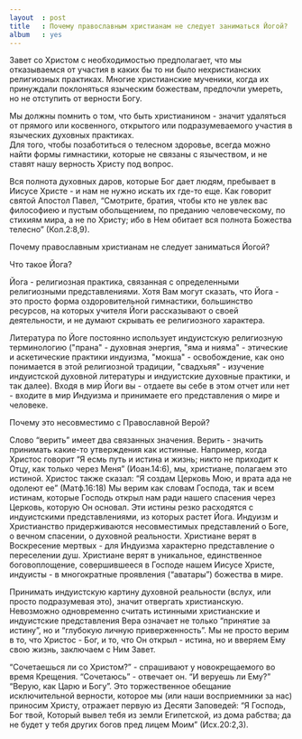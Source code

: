 ```yaml
---
layout  : post
title   : Почему православным христианам не следует заниматься Йогой?
album   : yes
---
```

Завет со Христом с необходимостью предполагает, что мы отказываемся от участия в каких бы то ни было нехристианских религиозных практиках. Многие христианские мученики, когда их принуждали поклоняться языческим божествам, предпочли умереть, но не отступить от верности Богу.

Мы должны помнить о том, что быть христианином - значит удаляться от прямого или косвенного, открытого или подразумеваемого участия в языческих духовных практиках.  
Для того, чтобы позаботиться о телесном здоровье, всегда можно найти формы гимнастики, которые не связаны с язычеством, и не ставят нашу верность Христу под вопрос. 

Вся полнота духовных даров, которые Бог дает людям, пребывает в Иисусе Христе - и нам не нужно искать их где-то еще. Как говорит святой Апостол Павел, “Смотрите, братия, чтобы кто не увлек вас философиею и пустым обольщением, по преданию человеческому, по стихиям мира, а не по Христу; ибо в Нем обитает вся полнота Божества телесно” (Кол.2:8,9).

Почему православным христианам не следует заниматься Йогой?

Что такое Йога?

Йога - религиозная практика, связанная с определенными религиозными представлениями. Хотя Вам могут сказать, что Йога - это просто форма оздоровительной гимнастики, большинство ресурсов, на которых учителя Йоги рассказывают о своей деятельности, и не думают скрывать ее религиозного характера. 

Литература по Йоге постоянно использует индуистскую религиозную терминологию ("прана" - духовная энергия, "яма и нияма" - этические и аскетические практики индуизма,  "мокша" - освобождение, как оно понимается в этой религиозной традиции, "свадхьяя" - изучение индуистской духовной литературы и индуистские духовные практики,  и так далее). Входя в мир Йоги вы - отдаете вы себе в этом отчет или нет - входите в мир Индуизма и принимаете его представления о мире и человеке. 

Почему это несовместимо с Православной Верой?

Слово “верить” имеет два связанных значения. Верить - значить принимать какие-то утверждения как истинные. Например, когда Христос говорит “Я есмь путь и истина и жизнь; никто не приходит к Отцу, как только через Меня” (Иоан.14:6), мы, христиане, полагаем это истиной. Христос также сказал: “Я создам Церковь Мою, и врата ада не одолеют ее” (Матф.16:18)
Мы верим как словам Господа, так и всем истинам, которые Господь открыл нам ради нашего спасения через Церковь, которую Он основал. Эти истины резко расходятся с индуистскими представлениями, из которых растет Йога. 
Индуизм и Христианство придерживаются несовместимых представлений о Боге,  о вечном спасении, о духовной реальности. 
Христиане верят в Воскресение мертвых - для Индуизма характерно представление о переселении душ. Христиане верят в уникальное, единственное боговоплощение, совершившееся в Господе нашем Иисусе Христе,  индуисты - в многократные проявления (“аватары”) божества в мире. 

Принимать индуистскую картину духовной реальности (вслух, или просто подразумевая это), значит отвергать христианскую.
Невозможно одновременно считать истинными христианские и индуистские представления 
Вера означает не только  “принятие за истину”, но и “глубокую личную приверженность”. Мы не просто верим в то, что Христос - Бог, и то, что Он открыл - истина, но и вверяем Ему свою жизнь, заключаем с Ним Завет. 

“Сочетаешься ли со Христом?” - спрашивают у новокрещаемого во время Крещения. “Сочетаюсь” - отвечает он. “И веруешь ли Ему?” “Верую, как Царю и Богу”. Это торжественное обещание исключительной верности, которое мы (или наши восприемники за нас) приносим Христу, отражает первую из Десяти Заповедей: “Я Господь, Бог твой, Который вывел тебя из земли Египетской, из дома рабства; да не будет у тебя других богов пред лицем Моим” (Исх.20:2,3).
